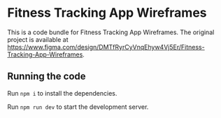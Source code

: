 
  # Fitness Tracking App Wireframes

  This is a code bundle for Fitness Tracking App Wireframes. The original project is available at https://www.figma.com/design/DMTfRyrCyVnqEhyw4Vj5Er/Fitness-Tracking-App-Wireframes.

  ## Running the code

  Run `npm i` to install the dependencies.

  Run `npm run dev` to start the development server.
  